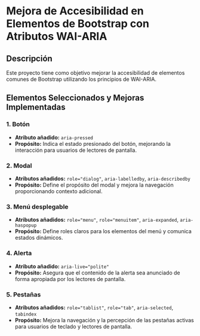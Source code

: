 # Mejora de Accesibilidad en Elementos de Bootstrap con Atributos WAI-ARIA

## Descripción
Este proyecto tiene como objetivo mejorar la accesibilidad de elementos comunes de Bootstrap utilizando los principios de WAI-ARIA.

## Elementos Seleccionados y Mejoras Implementadas

### 1. Botón
- **Atributo añadido:** `aria-pressed`
- **Propósito:** Indica el estado presionado del botón, mejorando la interacción para usuarios de lectores de pantalla.

### 2. Modal
- **Atributos añadidos:** `role="dialog"`, `aria-labelledby`, `aria-describedby`
- **Propósito:** Define el propósito del modal y mejora la navegación proporcionando contexto adicional.

### 3. Menú desplegable
- **Atributos añadidos:** `role="menu"`, `role="menuitem"`, `aria-expanded`, `aria-haspopup`
- **Propósito:** Define roles claros para los elementos del menú y comunica estados dinámicos.

### 4. Alerta
- **Atributo añadido:** `aria-live="polite"`
- **Propósito:** Asegura que el contenido de la alerta sea anunciado de forma apropiada por los lectores de pantalla.

### 5. Pestañas
- **Atributos añadidos:** `role="tablist"`, `role="tab"`, `aria-selected`, `tabindex`
- **Propósito:** Mejora la navegación y la percepción de las pestañas activas para usuarios de teclado y lectores de pantalla.

